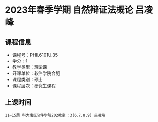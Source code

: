 # 2023年春季学期 自然辩证法概论 吕凌峰






## 课程信息

- 课程号：PHIL6101U.35
- 学分：1
- 教学类型：理论课
- 开课单位：软件学院合肥
- 课程类别：硕士
- 课程层次：研究生课程

## 上课时间

```
11~15周 科大南区软件学院202教室 :3(6,7,8,9) 吕凌峰
```

